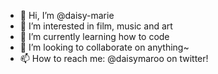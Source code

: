 - 👋 Hi, I’m @daisy-marie
- 👀 I’m interested in film, music and art
- 🌱 I’m currently learning how to code
- 💞️ I’m looking to collaborate on anything~
- 📫 How to reach me: @daisymaroo on twitter!

<!---
daisy-marie/daisy-marie is a ✨ special ✨ repository because its `README.md` (this file) appears on your GitHub profile.
You can click the Preview link to take a look at your changes.
--->
